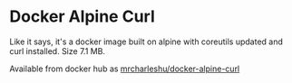 # Docker Alpine Curl

Like it says, it's a docker image built on alpine with coreutils updated and curl installed. Size 7.1 MB.

Available from docker hub as [mrcharleshu/docker-alpine-curl](https://hub.docker.com/r/mrcharleshu/docker-alpine-curl/)
